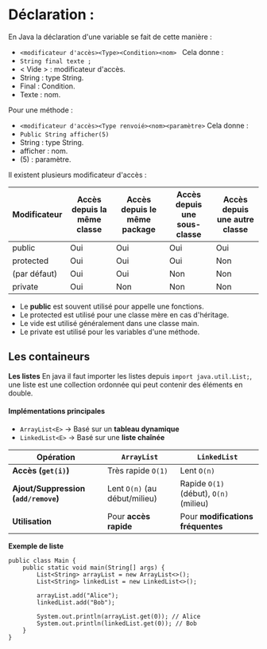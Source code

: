 # Déclaration :
En Java la déclaration d'une variable se fait de cette manière :
-  `<modificateur d'accès><Type><Condition><nom> `
Cela donne :
- `String final texte ;`
- < Vide > : modificateur d'accès.
- String : type String.
- Final : Condition.
- Texte : nom.

Pour une méthode :
- `<modificateur d'accès><Type renvoié><nom><paramètre>`
Cela donne :
- `Public String afficher(5)`
- String : type String.
- afficher : nom.
- (5) : paramètre.

Il existent plusieurs modificateur d'accès :

| Modificateur | Accès depuis la même classe | Accès depuis le même package | Accès depuis une sous-classe | Accès depuis une autre classe |
| ------------ | --------------------------- | ---------------------------- | ---------------------------- | ----------------------------- |
| public       | Oui                         | Oui                          | Oui                          | Oui                           |
| protected    | Oui                         | Oui                          | Oui                          | Non                           |
| (par défaut) | Oui                         | Oui                          | Non                          | Non                           |
| private      | Oui                         | Non                          | Non                          | Non                           |

- Le **public** est souvent utilisé pour appelle une fonctions.
- Le protected est utilisé pour une classe mère en cas d'héritage.
- Le vide est utilisé généralement dans une classe main.
- Le private est utilisé pour les variables d'une méthode.

## Les containeurs
**Les listes**
En java il faut importer les listes depuis `import java.util.List;`, une liste est une collection ordonnée qui peut contenir des éléments en double.
#### Implémentations principales
- `ArrayList<E>` → Basé sur un **tableau dynamique** 
- `LinkedList<E>` → Basé sur une **liste chaînée** 

| Opération                            | `ArrayList`                   | `LinkedList`                           |
| ------------------------------------ | ----------------------------- | -------------------------------------- |
| **Accès (`get(i)`)**                 | Très rapide `O(1)`            | Lent `O(n)`                            |
| **Ajout/Suppression (`add/remove`)** | Lent `O(n)` (au début/milieu) | Rapide `O(1)` (début), `O(n)` (milieu) |
| **Utilisation**                      | Pour **accès rapide**         | Pour **modifications fréquentes**      |

**Exemple de liste**

```
public class Main {
    public static void main(String[] args) {
        List<String> arrayList = new ArrayList<>();
        List<String> linkedList = new LinkedList<>();

        arrayList.add("Alice");
        linkedList.add("Bob");

        System.out.println(arrayList.get(0)); // Alice
        System.out.println(linkedList.get(0)); // Bob
    }
}
```
